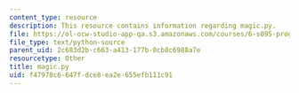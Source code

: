 ```yaml
---
content_type: resource
description: This resource contains information regarding magic.py.
file: https://ol-ocw-studio-app-qa.s3.amazonaws.com/courses/6-s095-programming-for-the-puzzled-january-iap-2018/f47978c6647fdce8ea2e655efb111c91_magic.py
file_type: text/python-source
parent_uid: 2c683d2b-c663-a413-177b-0cb8c6988a7e
resourcetype: Other
title: magic.py
uid: f47978c6-647f-dce8-ea2e-655efb111c91
---
```

